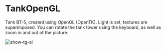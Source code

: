 # TankOpenGL
Tank BT-5, created using OpenGL (OpenTK). Light is set, textures are superimposed. You can rotate the tank tower using the keyboard, as well as zoom in and out of the picture.

![show-tg-ai](https://user-images.githubusercontent.com/26218291/60203472-21a41b80-9866-11e9-9c8d-1aa046dfb3f4.gif)
